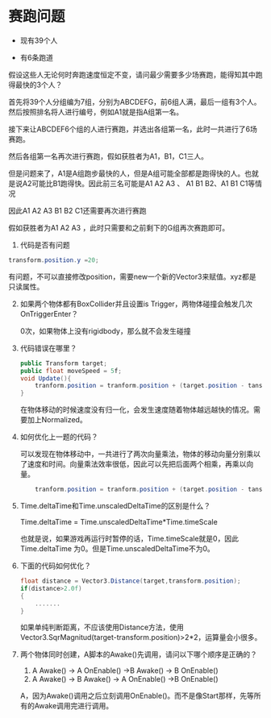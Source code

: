 # 赛跑问题

- 现有39个人

- 有6条跑道

假设这些人无论何时奔跑速度恒定不变，请问最少需要多少场赛跑，能得知其中跑得最快的3个人？





首先将39个人分组编为7组，分别为ABCDEFG，前6组人满，最后一组有3个人。然后按照排名将人进行编号，例如A1就是指A组第一名。

接下来让ABCDEF6个组的人进行赛跑，并选出各组第一名，此时一共进行了6场赛跑。

然后各组第一名再次进行赛跑，假如获胜者为A1，B1，C1三人。

但是问题来了，A1是A组跑步最快的人，但是A组可能全部都是跑得快的人。也就是说A2可能比B1跑得快。因此前三名可能是A1 A2 A3  、 A1 B1 B2、A1 B1 C1等情况

因此A1 A2 A3  B1 B2  C1还需要再次进行赛跑

假如获胜者为A1 A2 A3 ，此时只需要和之前剩下的G组再次赛跑即可。





1. 代码是否有问题
```c#
transform.position.y =20;
```

有问题，不可以直接修改position，需要new一个新的Vector3来赋值。xyz都是只读属性。



2. 如果两个物体都有BoxCollider并且设置is Trigger，两物体碰撞会触发几次OnTriggerEnter？

   0次，如果物体上没有rigidbody，那么就不会发生碰撞

3. 代码错误在哪里？

   ```c#
   public Transform target;
   public float moveSpeed = 5f;
   void Update(){
       tranform.position = tranform.position + (target.position - tansform.position)*moveSpeed*Time.delatTime;
   }
   ```

   在物体移动的时候速度没有归一化，会发生速度随着物体越远越快的情况。需要加上Normalized。

4. 如何优化上一题的代码？

   可以发现在物体移动中，一共进行了两次向量乘法，物体的移动向量分别乘以了速度和时间。向量乘法效率很低，因此可以先把后面两个相乘，再乘以向量。

   ```c#
       tranform.position = tranform.position + (target.position - tansform.position).Normalized*  (moveSpeed*Time.delatTime);
   ```

5. Time.deltaTime和Time.unscaledDeltaTime的区别是什么？

   Time.deltaTime = Time.unscaledDeltaTime*Time.timeScale

   也就是说，如果游戏再运行时暂停的话，Time.timeScale就是0，因此Time.deltaTime 为0。但是Time.unscaledDeltaTime不为0。

6. 下面的代码如何优化？

   ```c#
   float distance = Vector3.Distance(target,transform.position);
   if(distance>2.0f)
   {
       .......
   }
   ```

   如果单纯判断距离，不应该使用Distance方法，使用Vector3.SqrMagnitud(target-transform.position)>2*2，运算量会小很多。

7. 两个物体同时创建，A脚本的Awake()先调用，请问以下哪个顺序是正确的？

   1. A Awake() -> A OnEnable() ->B Awake() -> B OnEnable()
   2. A Awake() -> B Awake() -> A OnEnable()  ->B OnEnable()
   
   A，因为Awake()调用之后立刻调用OnEnable()。而不是像Start那样，先等所有的Awake调用完进行调用。
   
   
   
   
   
   
   
   
   
   
   
   
